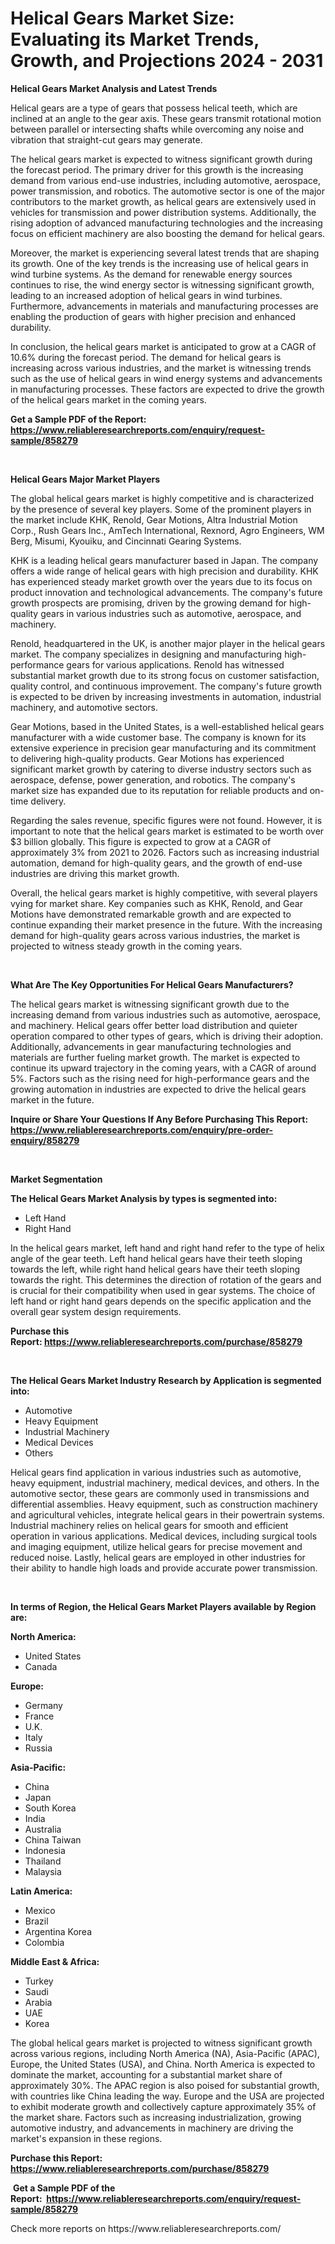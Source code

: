 <p><h1>Helical Gears Market Size: Evaluating its Market Trends, Growth, and Projections 2024 - 2031</h1></p><p><strong>Helical Gears Market Analysis and Latest Trends</strong></p>
<p><p>Helical gears are a type of gears that possess helical teeth, which are inclined at an angle to the gear axis. These gears transmit rotational motion between parallel or intersecting shafts while overcoming any noise and vibration that straight-cut gears may generate.</p><p>The helical gears market is expected to witness significant growth during the forecast period. The primary driver for this growth is the increasing demand from various end-use industries, including automotive, aerospace, power transmission, and robotics. The automotive sector is one of the major contributors to the market growth, as helical gears are extensively used in vehicles for transmission and power distribution systems. Additionally, the rising adoption of advanced manufacturing technologies and the increasing focus on efficient machinery are also boosting the demand for helical gears.</p><p>Moreover, the market is experiencing several latest trends that are shaping its growth. One of the key trends is the increasing use of helical gears in wind turbine systems. As the demand for renewable energy sources continues to rise, the wind energy sector is witnessing significant growth, leading to an increased adoption of helical gears in wind turbines. Furthermore, advancements in materials and manufacturing processes are enabling the production of gears with higher precision and enhanced durability.</p><p>In conclusion, the helical gears market is anticipated to grow at a CAGR of 10.6% during the forecast period. The demand for helical gears is increasing across various industries, and the market is witnessing trends such as the use of helical gears in wind energy systems and advancements in manufacturing processes. These factors are expected to drive the growth of the helical gears market in the coming years.</p></p>
<p><strong>Get a Sample PDF of the Report:&nbsp; <a href="https://www.reliableresearchreports.com/enquiry/request-sample/858279">https://www.reliableresearchreports.com/enquiry/request-sample/858279</a></strong></p>
<p>&nbsp;</p>
<p><strong>Helical Gears Major Market Players</strong></p>
<p><p>The global helical gears market is highly competitive and is characterized by the presence of several key players. Some of the prominent players in the market include KHK, Renold, Gear Motions, Altra Industrial Motion Corp., Rush Gears Inc., AmTech International, Rexnord, Agro Engineers, WM Berg, Misumi, Kyouiku, and Cincinnati Gearing Systems.</p><p>KHK is a leading helical gears manufacturer based in Japan. The company offers a wide range of helical gears with high precision and durability. KHK has experienced steady market growth over the years due to its focus on product innovation and technological advancements. The company's future growth prospects are promising, driven by the growing demand for high-quality gears in various industries such as automotive, aerospace, and machinery.</p><p>Renold, headquartered in the UK, is another major player in the helical gears market. The company specializes in designing and manufacturing high-performance gears for various applications. Renold has witnessed substantial market growth due to its strong focus on customer satisfaction, quality control, and continuous improvement. The company's future growth is expected to be driven by increasing investments in automation, industrial machinery, and automotive sectors.</p><p>Gear Motions, based in the United States, is a well-established helical gears manufacturer with a wide customer base. The company is known for its extensive experience in precision gear manufacturing and its commitment to delivering high-quality products. Gear Motions has experienced significant market growth by catering to diverse industry sectors such as aerospace, defense, power generation, and robotics. The company's market size has expanded due to its reputation for reliable products and on-time delivery.</p><p>Regarding the sales revenue, specific figures were not found. However, it is important to note that the helical gears market is estimated to be worth over $3 billion globally. This figure is expected to grow at a CAGR of approximately 3% from 2021 to 2026. Factors such as increasing industrial automation, demand for high-quality gears, and the growth of end-use industries are driving this market growth.</p><p>Overall, the helical gears market is highly competitive, with several players vying for market share. Key companies such as KHK, Renold, and Gear Motions have demonstrated remarkable growth and are expected to continue expanding their market presence in the future. With the increasing demand for high-quality gears across various industries, the market is projected to witness steady growth in the coming years.</p></p>
<p>&nbsp;</p>
<p><strong>What Are The Key Opportunities For Helical Gears Manufacturers?</strong></p>
<p><p>The helical gears market is witnessing significant growth due to the increasing demand from various industries such as automotive, aerospace, and machinery. Helical gears offer better load distribution and quieter operation compared to other types of gears, which is driving their adoption. Additionally, advancements in gear manufacturing technologies and materials are further fueling market growth. The market is expected to continue its upward trajectory in the coming years, with a CAGR of around 5%. Factors such as the rising need for high-performance gears and the growing automation in industries are expected to drive the helical gears market in the future.</p></p>
<p><strong>Inquire or Share Your Questions If Any Before Purchasing This Report: <a href="https://www.reliableresearchreports.com/enquiry/pre-order-enquiry/858279">https://www.reliableresearchreports.com/enquiry/pre-order-enquiry/858279</a></strong></p>
<p>&nbsp;</p>
<p><strong>Market Segmentation</strong></p>
<p><strong>The Helical Gears Market Analysis by types is segmented into:</strong></p>
<p><ul><li>Left Hand</li><li>Right Hand</li></ul></p>
<p><p>In the helical gears market, left hand and right hand refer to the type of helix angle of the gear teeth. Left hand helical gears have their teeth sloping towards the left, while right hand helical gears have their teeth sloping towards the right. This determines the direction of rotation of the gears and is crucial for their compatibility when used in gear systems. The choice of left hand or right hand gears depends on the specific application and the overall gear system design requirements.</p></p>
<p><strong>Purchase this Report:&nbsp;<a href="https://www.reliableresearchreports.com/purchase/858279">https://www.reliableresearchreports.com/purchase/858279</a></strong></p>
<p>&nbsp;</p>
<p><strong>The Helical Gears Market Industry Research by Application is segmented into:</strong></p>
<p><ul><li>Automotive</li><li>Heavy Equipment</li><li>Industrial Machinery</li><li>Medical Devices</li><li>Others</li></ul></p>
<p><p>Helical gears find application in various industries such as automotive, heavy equipment, industrial machinery, medical devices, and others. In the automotive sector, these gears are commonly used in transmissions and differential assemblies. Heavy equipment, such as construction machinery and agricultural vehicles, integrate helical gears in their powertrain systems. Industrial machinery relies on helical gears for smooth and efficient operation in various applications. Medical devices, including surgical tools and imaging equipment, utilize helical gears for precise movement and reduced noise. Lastly, helical gears are employed in other industries for their ability to handle high loads and provide accurate power transmission.</p></p>
<p>&nbsp;</p>
<p><strong>In terms of Region, the Helical Gears Market Players available by Region are:</strong></p>
<p>
    <p> <strong> North America: </strong>
        <ul>
            <li>United States</li>
            <li>Canada</li>
        </ul>
        </p> 
    <p> <strong> Europe: </strong>
        <ul>
            <li>Germany</li>
            <li>France</li>
            <li>U.K.</li>
            <li>Italy</li>
            <li>Russia</li>
        </ul>
        </p> 
    <p> <strong> Asia-Pacific: </strong>
        <ul>
            <li>China</li>
            <li>Japan</li>
            <li>South Korea</li>
            <li>India</li>
            <li>Australia</li>
            <li>China Taiwan</li>
            <li>Indonesia</li>
            <li>Thailand</li>
            <li>Malaysia</li>
        </ul>
        </p> 
    <p> <strong> Latin America: </strong>
        <ul>
            <li>Mexico</li>
            <li>Brazil</li>
            <li>Argentina Korea</li>
            <li>Colombia</li>
        </ul>
        </p> 
    <p> <strong> Middle East & Africa: </strong>
        <ul>
            <li>Turkey</li>
            <li>Saudi</li>
            <li>Arabia</li>
            <li>UAE</li>
            <li>Korea</li>
        </ul>
    </p>
    </p>
<p><p>The global helical gears market is projected to witness significant growth across various regions, including North America (NA), Asia-Pacific (APAC), Europe, the United States (USA), and China. North America is expected to dominate the market, accounting for a substantial market share of approximately 30%. The APAC region is also poised for substantial growth, with countries like China leading the way. Europe and the USA are projected to exhibit moderate growth and collectively capture approximately 35% of the market share. Factors such as increasing industrialization, growing automotive industry, and advancements in machinery are driving the market's expansion in these regions.</p></p>
<p><strong>Purchase this Report: <a href="https://www.reliableresearchreports.com/purchase/858279">https://www.reliableresearchreports.com/purchase/858279</a></strong></p>
<p>&nbsp;<strong>Get a Sample PDF of the Report:&nbsp;&nbsp;<a href="https://www.reliableresearchreports.com/enquiry/request-sample/858279">https://www.reliableresearchreports.com/enquiry/request-sample/858279</a></strong></p>
<p><strong></strong></p>
<p>Check more reports on https://www.reliableresearchreports.com/</p>